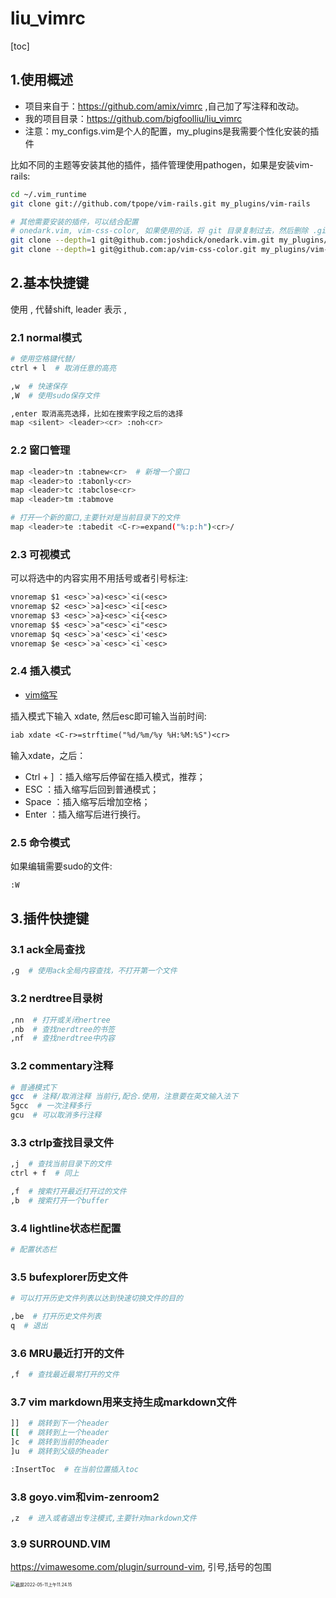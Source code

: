 # liu_vimrc

[toc]

## 1.使用概述

- 项目来自于：https://github.com/amix/vimrc ,自己加了写注释和改动。
- 我的项目目录：https://github.com/bigfoolliu/liu_vimrc
- 注意：my_configs.vim是个人的配置，my_plugins是我需要个性化安装的插件

比如不同的主题等安装其他的插件，插件管理使用pathogen，如果是安装vim-rails:

```sh
cd ~/.vim_runtime
git clone git://github.com/tpope/vim-rails.git my_plugins/vim-rails

# 其他需要安装的插件，可以结合配置
# onedark.vim, vim-css-color, 如果使用的话，将 git 目录复制过去，然后删除 .git
git clone --depth=1 git@github.com:joshdick/onedark.vim.git my_plugins/onedark.vim
git clone --depth=1 git@github.com:ap/vim-css-color.git my_plugins/vim-css-color
```

## 2.基本快捷键

使用 , 代替shift, leader 表示 ,

### 2.1 normal模式

```sh
# 使用空格键代替/
ctrl + l  # 取消任意的高亮

,w  # 快速保存
,W  # 使用sudo保存文件

,enter 取消高亮选择，比如在搜索字段之后的选择
map <silent> <leader><cr> :noh<cr>
```

### 2.2 窗口管理

```sh
map <leader>tn :tabnew<cr>  # 新增一个窗口
map <leader>to :tabonly<cr>
map <leader>tc :tabclose<cr>
map <leader>tm :tabmove 

# 打开一个新的窗口,主要针对是当前目录下的文件
map <leader>te :tabedit <C-r>=expand("%:p:h")<cr>/
```

### 2.3 可视模式

可以将选中的内容实用不用括号或者引号标注:

```txt
vnoremap $1 <esc>`>a)<esc>`<i(<esc>
vnoremap $2 <esc>`>a]<esc>`<i[<esc>
vnoremap $3 <esc>`>a}<esc>`<i{<esc>
vnoremap $$ <esc>`>a"<esc>`<i"<esc>
vnoremap $q <esc>`>a'<esc>`<i'<esc>
vnoremap $e <esc>`>a`<esc>`<i`<esc>
```

### 2.4 插入模式

- [vim缩写](https://copyfuture.com/blogs-details/20200827171424316v9mveqvpxz76a3j)

插入模式下输入 xdate, 然后esc即可输入当前时间:

```txt
iab xdate <C-r>=strftime("%d/%m/%y %H:%M:%S")<cr>
```

输入xdate，之后：

- Ctrl + ] ：插入缩写后停留在插入模式，推荐；
- ESC ：插入缩写后回到普通模式；
- Space ：插入缩写后增加空格；
- Enter ：插入缩写后进行换行。

### 2.5 命令模式

如果编辑需要sudo的文件:

```txt
:W
```

## 3.插件快捷键

### 3.1 ack全局查找

```sh
,g  # 使用ack全局内容查找，不打开第一个文件
```

### 3.2 nerdtree目录树

```sh
,nn  # 打开或关闭nertree
,nb  # 查找nerdtree的书签
,nf  # 查找nerdtree中内容
```

### 3.2 commentary注释

```sh
# 普通模式下
gcc  # 注释/取消注释 当前行,配合.使用，注意要在英文输入法下
5gcc  # 一次注释多行
gcu  # 可以取消多行注释
```

### 3.3 ctrlp查找目录文件

```sh
,j  # 查找当前目录下的文件
ctrl + f  # 同上

,f  # 搜索打开最近打开过的文件
,b  # 搜索打开一个buffer
```

### 3.4 lightline状态栏配置

```sh
# 配置状态栏
```

### 3.5 bufexplorer历史文件

```sh
# 可以打开历史文件列表以达到快速切换文件的目的

,be  # 打开历史文件列表
q  # 退出
```

### 3.6 MRU最近打开的文件

```sh
,f  # 查找最近最常打开的文件
```

### 3.7 vim markdown用来支持生成markdown文件

```sh
]]  # 跳转到下一个header
[[  # 跳转到上一个header
]c  # 跳转到当前的header
]u  # 跳转到父级的header

:InsertToc  # 在当前位置插入toc
```

### 3.8 goyo.vim和vim-zenroom2

```sh
,z  # 进入或者退出专注模式,主要针对markdown文件
```

### 3.9 SURROUND.VIM

https://vimawesome.com/plugin/surround-vim, 引号,括号的包围

<img src="https://gitee.com/bigfoolliu/liu_imgs/raw/master/picgo/%E6%88%AA%E5%B1%8F2022-05-11%E4%B8%8A%E5%8D%8811.24.15.jpg" alt="截屏2022-05-11上午11.24.15" style="zoom:50%;" />

